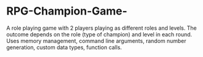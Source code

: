 # RPG-Champion-Game-
A role playing game with 2 players playing as different roles and levels. The outcome depends on the role (type of champion) and level in each round. Uses memory management, command line arguments, random number generation, custom data types, function calls. 
